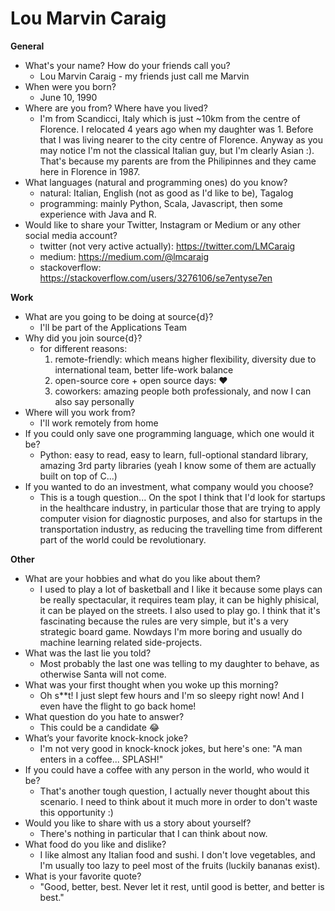 # Lou Marvin Caraig

**General**
- What's your name? How do your friends call you?
  - Lou Marvin Caraig - my friends just call me Marvin
- When were you born?
  - June 10, 1990
- Where are you from? Where have you lived?
  - I'm from Scandicci, Italy which is just ~10km from the centre of Florence. I relocated 4 years ago when my daughter was 1. Before that I was living nearer to the city centre of Florence. Anyway as you may notice I'm not the classical Italian guy, but I'm clearly Asian :). That's because my parents are from the Philipinnes and they came here in Florence in 1987.
- What languages (natural and programming ones) do you know?
  - natural: Italian, English (not as good as I'd like to be), Tagalog
  - programming: mainly Python, Scala, Javascript, then some experience with Java and R.
- Would like to share your Twitter, Instagram or Medium or any other social media account?
  - twitter (not very active actually): https://twitter.com/LMCaraig
  - medium: https://medium.com/@lmcaraig
  - stackoverflow: https://stackoverflow.com/users/3276106/se7entyse7en

**Work**
- What are you going to be doing at source{d}?
  - I'll be part of the Applications Team
- Why did you join source{d}?
  - for different reasons:
    1. remote-friendly: which means higher flexibility, diversity due to international team, better life-work balance
    2. open-source core + open source days: :heart:
    3. coworkers: amazing people both professionaly, and now I can also say personally
- Where will you work from?
  - I'll work remotely from home
- If you could only save one programming language, which one would it be?
  - Python: easy to read, easy to learn, full-optional standard library, amazing 3rd party libraries (yeah I know some of them are actually built on top of C...)
- If you wanted to do an investment, what company would you choose?
  - This is a tough question... On the spot I think that I'd look for startups in the healthcare industry, in particular those that are trying to apply computer vision for diagnostic purposes, and also for startups in the transportation industry, as reducing the travelling time from different part of the world could be revolutionary.

**Other**
- What are your hobbies and what do you like about them?
  - I used to play a lot of basketball and I like it because some plays can be really spectacular, it requires team play, it can be highly phisical, it can be played on the streets. I also used to play go. I think that it's fascinating because the rules are very simple, but it's a very strategic board game. Nowdays I'm more boring and usually do machine learning related side-projects.
- What was the last lie you told?
  - Most probably the last one was telling to my daughter to behave, as otherwise Santa will not come.
- What was your first thought when you woke up this morning?
  - Oh s**t! I just slept few hours and I'm so sleepy right now! And I even have the flight to go back home!
- What question do you hate to answer?
  - This could be a candidate :joy:
- What’s your favorite knock-knock joke?
  - I'm not very good in knock-knock jokes, but here's one: "A man enters in a coffee... SPLASH!"
- If you could have a coffee with any person in the world, who would it be?
  - That's another tough question, I actually never thought about this scenario. I need to think about it much more in order to don't waste this opportunity :)
- Would you like to share with us a story about yourself?
  - There's nothing in particular that I can think about now.
- What food do you like and dislike?
  - I like almost any Italian food and sushi. I don't love vegetables, and I'm usually too lazy to peel most of the fruits (luckily bananas exist).
- What is your favorite quote?
  - "Good, better, best. Never let it rest, until good is better, and better is best."
